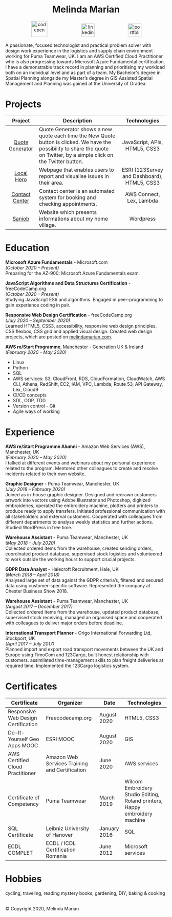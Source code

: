 <h1 align="center">Melinda Marian</h1>

<p align="center"> 
<a href="https://codepen.io/lin5432/pens/public" target="_blank">
<img src="https://cdn1.iconfinder.com/data/icons/simple-icons/2048/codepen-2048-black.png" alt="codepen" hspace="52" height="50" width="50"></a>
<a href=https://www.linkedin.com/in/melindamarian/" target="_blank">
<img src="https://cdn1.iconfinder.com/data/icons/logotypes/32/square-linkedin-512.png" alt="linkedin" hspace="50" height="42" width="42"></a>
<a href="https://melindamarian.com/" target="_blank">
<img src="https://image.flaticon.com/icons/png/512/102/102269.png" alt="portfolio" hspace="50" height="42" width="42"></a></p>

A passionate, focused technologist and practical problem solver with design work experience in the logistics and supply chain environment working for Puma Teamwear, UK. I am an AWS Certified Cloud Practitioner who is also progressing towards Microsoft Azure Fundamental certification. I have a demonstrable track record in planning and prioritising my workload both on an individual level and as part of a team. My Bachelor's degree in Spatial Planning alongside my Master’s degree in GIS Assisted Spatial Management and Planning was gained at the University of Oradea.

# Projects

| Project | Description | Technologies |
| :----: | ---- | :----: |
| <a href="https://melindakleszken.github.io/Quote-Generator/" target="_blank">Quote Generator</a>| Quote Generator shows a new quote each time the New Quote button is clicked. We have the possibility to share the quote on Twitter, by a simple click on the Twitter button. | JavaScript, APIs, HTML5, CSS3 |
| <a href="https://melindakleszken.github.io/Local-Hero/" target="_blank">Local Hero</a>| Webpage that enables users to report and visualise issues in their area. | ESRI (123Survey and Dashboard), HTML5, CSS3 |
| <a href="https://github.com/MelindaKleszken/connect-lex-integration-bookappointment" target="_blank">Contact Center</a>| Contact center is an automated system for booking and checking appointments. |  AWS Connect, Lex, Lambda |
| <a href="https://saniob.wordpress.com/" target="_blank">Saniob</a>| Website which presents informations about my home village. | Wordpress |

# Education
**Microsoft Azure Fundamentals** - Microsoft.com
<br>*(October 2020 – Present)*
<br>Preparing for the AZ-900: Microsoft Azure Fundamentals exam.

**JavaScript Algorithms and Data Structures Certification** - freeCodeCamp.org
<br>*(October 2020 – Present)*
<br>Studying JavaScript ES6 and algorithms. Engaged in peer-programming to gain experience coding in pair.

**Responsive Web Design Certification** - freeCodeCamp.org
<br>*(July 2020 – September 2020)*
<br>Learned HTML5, CSS3, accessibility, responsive web design principles, CSS flexbox, CSS grid and applied visual design. Created web design projects, which are posted on <a href="https://melindamarian.com/" target="_blank">melindamarian.com</a>.

**AWS re/Start Programme**, Manchester - Generation UK & Ireland
<br>*(February 2020 – May 2020)*
<br>
* Linux
* Python
* SQL
* AWS services: S3, CloudFront, RDS, CloudFormation, CloudWatch, AWS CLI, Athena, RedShift, EC2,  IAM, VPC, Lambda, Route 53, API Gateway, Lex, Cloud9
* CI/CD concepts
* SDL, OOP, TDD 
* Version control - Git
* Agile ways of working

# Experience

**AWS re/Start Programme Alumni** - Amazon Web Services (AWS), Manchester, UK
<br>*(February 2020 – May 2020)*
<br>I talked at different events and webinars about my personal experience related to the program. Mentored other colleagues to create and resolve incidents related to their own website.

**Graphic Designer** - Puma Teamwear, Manchester, UK
<br>*(July 2018 – February 2020)*
<br>Joined as in-house graphic designer. Designed and redrawn customers artwork into vectors using Adobe Illustrator and Photoshop, digitized embroideries, operated the embroidery machine, plotters and printers to produce ready to apply transfers. 
Initiated professional communication with all stakeholders and external customers. Cooperated with colleagues from different departments to analyse weekly statistics and further actions. Studied WordPress in free time.

**Warehouse Assistant** - Puma Teamwear, Manchester, UK
<br>*(May 2018 – July 2020)*
<br>Collected ordered items from the warehouse, created sending orders, coordinated product database, supervised stock logistics and volunteered to work outside the working hours to support crucial projects.

**GDPR Data Analyst** - Halecroft Recruitment, Hale, UK
<br>*(March 2018 – April 2018)*
<br>Analysed large set of data against the GDPR criteria’s, filtered and secured data using customer-specific software. Represented the company at Chester Business Show 2018.

**Warehouse Assistant** - Puma Teamwear, Manchester, UK
<br>*(August 2017 – December 2017)*
<br>Collected ordered items from the warehouse, updated product database, supervised stock receiving, managed an organised space and cooperated with colleagues to deliver major orders before deadline.

**International Transport Planner** - Origo International Forwarding Ltd, Stockport, UK
<br>*(April 2017 – July 2017)*
<br>Planned import and export road transport movements between the UK and Europe using TimoCom and 123Cargo, built honest relationship with customers. assimilated time-management skills to plan freight deliveries at required time. Implemented the 123Cargo logistics system.

# Certificates

| Certificate | Organizer | Date | Technologies |
| ----- | ----- | ----- | ----- |
| Responsive Web Design Certification| Freecodecamp.org | August 2020 | HTML5, CSS3 |
| Do-It-Yourself Geo Apps MOOC| ESRI MOOC | August 2020 | GIS |
| AWS Certified Cloud Practitioner | Amazon Web Services Training and Certification | June 2020 | AWS services |
| Certificate of Competency | Puma Teamwear | March 2019 | Wilcom Embroidery Studio Editing, Roland printers, Happy embroidery machine |
| SQL Certificate | Leibniz University of Hanover | January 2016 | SQL |
| ECDL COMPLET | ECDL / ICDL Certification Romania | June 2012 | Microsoft services |

# Hobbies

cycling, traveling, reading mystery books, gardening, DIY, baking & cooking

<br>© Copyright 2020, Melinda Marian
